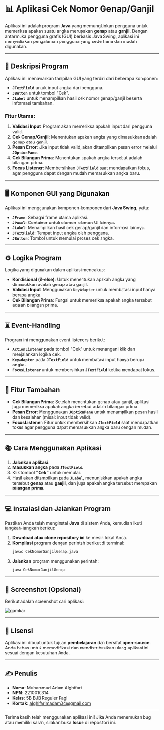 # 📊 Aplikasi Cek Nomor Genap/Ganjil

Aplikasi ini adalah program **Java** yang memungkinkan pengguna untuk memeriksa apakah suatu angka merupakan **genap** atau **ganjil**. Dengan antarmuka pengguna grafis (GUI) berbasis Java Swing, aplikasi ini menyediakan pengalaman pengguna yang sederhana dan mudah digunakan.

---

## 📝 Deskripsi Program

Aplikasi ini menawarkan tampilan GUI yang terdiri dari beberapa komponen:
- **`JTextField`** untuk input angka dari pengguna.
- **`JButton`** untuk tombol "Cek".
- **`JLabel`** untuk menampilkan hasil cek nomor genap/ganjil beserta informasi tambahan.

### Fitur Utama:
1. **Validasi Input**: Program akan memeriksa apakah input dari pengguna valid.
2. **Cek Genap/Ganjil**: Menentukan apakah angka yang dimasukkan adalah genap atau ganjil.
3. **Pesan Error**: Jika input tidak valid, akan ditampilkan pesan error melalui **`JOptionPane`**.
4. **Cek Bilangan Prima**: Menentukan apakah angka tersebut adalah bilangan prima.
5. **Focus Listener**: Membersihkan **`JTextField`** saat mendapatkan fokus, agar pengguna dapat dengan mudah memasukkan angka baru.

---

## 🖥️ Komponen GUI yang Digunakan

Aplikasi ini menggunakan komponen-komponen dari **Java Swing**, yaitu:
- **`JFrame`**: Sebagai frame utama aplikasi.
- **`JPanel`**: Container untuk elemen-elemen UI lainnya.
- **`JLabel`**: Menampilkan hasil cek genap/ganjil dan informasi lainnya.
- **`JTextField`**: Tempat input angka oleh pengguna.
- **`JButton`**: Tombol untuk memulai proses cek angka.

---

## ⚙️ Logika Program

Logika yang digunakan dalam aplikasi mencakup:
- **Kondisional (if-else)**: Untuk menentukan apakah angka yang dimasukkan adalah genap atau ganjil.
- **Validasi Input**: Menggunakan `KeyAdapter` untuk membatasi input hanya berupa angka.
- **Cek Bilangan Prima**: Fungsi untuk memeriksa apakah angka tersebut adalah bilangan prima.

---

## ⏳ Event-Handling

Program ini menggunakan event listeners berikut:
- **`ActionListener`** pada tombol "Cek" untuk menangani klik dan menjalankan logika cek.
- **`KeyAdapter`** pada **`JTextField`** untuk membatasi input hanya berupa angka.
- **`FocusListener`** untuk membersihkan **`JTextField`** ketika mendapat fokus.

---

## 🚀 Fitur Tambahan

- **Cek Bilangan Prima**: Setelah menentukan genap atau ganjil, aplikasi juga memeriksa apakah angka tersebut adalah bilangan prima.
- **Pesan Error**: Menggunakan **`JOptionPane`** untuk menampilkan pesan hasil dan kesalahan (misal: input tidak valid).
- **FocusListener**: Fitur untuk membersihkan **`JTextField`** saat mendapatkan fokus agar pengguna dapat memasukkan angka baru dengan mudah.

---

## 📚 Cara Menggunakan Aplikasi

1. **Jalankan aplikasi**.
2. **Masukkan angka** pada **`JTextField`**.
3. Klik tombol **"Cek"** untuk memulai.
4. Hasil akan ditampilkan pada **`JLabel`**, menunjukkan apakah angka tersebut **genap** atau **ganjil**, dan juga apakah angka tersebut merupakan **bilangan prima**.

---

## 💻 Instalasi dan Jalankan Program

Pastikan Anda telah menginstal **Java** di sistem Anda, kemudian ikuti langkah-langkah berikut:

1. **Download atau clone repository ini** ke mesin lokal Anda.
2. **Kompilasi** program dengan perintah berikut di terminal:
   ```bash
   javac CekNomorGanjilGenap.java
   ```
3. **Jalankan** program menggunakan perintah:
   ```bash
   java CekNomorGanjilGenap
   ```

---

## 📸 Screenshot (Opsional)

Berikut adalah screenshot dari aplikasi:

![gambar](https://github.com/user-attachments/assets/8ae8b6dc-b297-4e96-b703-d94983468d30)


---

## 📜 Lisensi

Aplikasi ini dibuat untuk tujuan **pembelajaran** dan bersifat **open-source**. Anda bebas untuk memodifikasi dan mendistribusikan ulang aplikasi ini sesuai dengan kebutuhan Anda.

---

## ✍️ Penulis

- **Nama**: Muhammad Adam Alghifari
- **NPM**: 2210010314
- **Kelas**: 5B BJB Reguler Pagi
- **Kontak**: [alghifarimadam04@gmail.com](mailto:alghifarimadam04@gmail.com)

---

Terima kasih telah menggunakan aplikasi ini! Jika Anda menemukan bug atau memiliki saran, silakan buka **Issue** di repositori ini.

```


